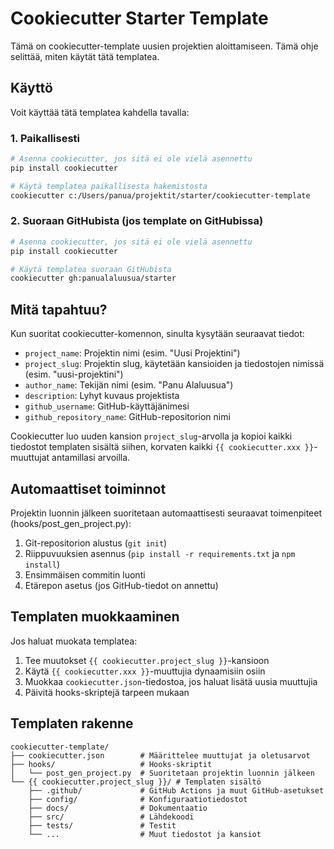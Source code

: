 # Cookiecutter Starter Template

Tämä on cookiecutter-template uusien projektien aloittamiseen. Tämä ohje selittää, miten käytät tätä templatea.

## Käyttö

Voit käyttää tätä templatea kahdella tavalla:

### 1. Paikallisesti

```bash
# Asenna cookiecutter, jos sitä ei ole vielä asennettu
pip install cookiecutter

# Käytä templatea paikallisesta hakemistosta
cookiecutter c:/Users/panua/projektit/starter/cookiecutter-template
```

### 2. Suoraan GitHubista (jos template on GitHubissa)

```bash
# Asenna cookiecutter, jos sitä ei ole vielä asennettu
pip install cookiecutter

# Käytä templatea suoraan GitHubista
cookiecutter gh:panualaluusua/starter
```

## Mitä tapahtuu?

Kun suoritat cookiecutter-komennon, sinulta kysytään seuraavat tiedot:

- `project_name`: Projektin nimi (esim. "Uusi Projektini")
- `project_slug`: Projektin slug, käytetään kansioiden ja tiedostojen nimissä (esim. "uusi-projektini")
- `author_name`: Tekijän nimi (esim. "Panu Alaluusua")
- `description`: Lyhyt kuvaus projektista
- `github_username`: GitHub-käyttäjänimesi
- `github_repository_name`: GitHub-repositorion nimi

Cookiecutter luo uuden kansion `project_slug`-arvolla ja kopioi kaikki tiedostot templaten sisältä siihen, korvaten kaikki `{{ cookiecutter.xxx }}`-muuttujat antamillasi arvoilla.

## Automaattiset toiminnot

Projektin luonnin jälkeen suoritetaan automaattisesti seuraavat toimenpiteet (hooks/post_gen_project.py):

1. Git-repositorion alustus (`git init`)
2. Riippuvuuksien asennus (`pip install -r requirements.txt` ja `npm install`)
3. Ensimmäisen commitin luonti
4. Etärepon asetus (jos GitHub-tiedot on annettu)

## Templaten muokkaaminen

Jos haluat muokata templatea:

1. Tee muutokset `{{ cookiecutter.project_slug }}`-kansioon
2. Käytä `{{ cookiecutter.xxx }}`-muuttujia dynaamisiin osiin
3. Muokkaa `cookiecutter.json`-tiedostoa, jos haluat lisätä uusia muuttujia
4. Päivitä hooks-skriptejä tarpeen mukaan

## Templaten rakenne

```
cookiecutter-template/
├── cookiecutter.json        # Määrittelee muuttujat ja oletusarvot
├── hooks/                   # Hooks-skriptit
│   └── post_gen_project.py  # Suoritetaan projektin luonnin jälkeen
└── {{ cookiecutter.project_slug }}/ # Templaten sisältö
    ├── .github/             # GitHub Actions ja muut GitHub-asetukset
    ├── config/              # Konfiguraatiotiedostot
    ├── docs/                # Dokumentaatio
    ├── src/                 # Lähdekoodi
    ├── tests/               # Testit
    └── ...                  # Muut tiedostot ja kansiot
```
